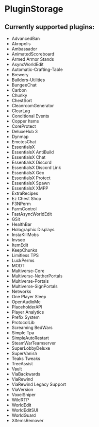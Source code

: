 # PluginStorage


## Currently supported plugins:

- AdvancedBan
- Akropolis
- Ambassador
- AnimatedScoreboard
- Armed Armor Stands
- AsyncWorldEdit
- Automatic-Crafting-Table
- Brewery
- Builders-Utilities
- BungeeChat
- Carbon
- Chunky
- ChestSort
- CleanroomGenerator
- ClearLag
- Conditional Events
- Copper Items
- CoreProtect
- DeluxeHub 3
- Dynmap
- EmotesChat
- EssentialsX
- EssentialsX AntiBuild
- EssentialsX Chat
- EssentialsX Discord
- EssentialsX Discord Link
- EssentialsX Geo
- EssentialsX Protect
- EssentialsX Spawn
- EssentialsX XMPP
- ExtraRecipes
- Ez Chest Shop
- F3NPerm
- FarmControl
- FastAsyncWorldEdit
- GSit
- HealthBar
- Holographic Displays
- InstaKillMobs
- Invsee
- ItemEdit
- KeepChunks
- Limitless TPS
- LuckPerms
- MODT
- Multiverse-Core
- Multiverse-NetherPortals
- Multiverse-Portals
- Multiverse-SignPortals
- Networks
- One Player Sleep
- OpenAudioMc
- PlaceholderAPI
- Player Analytics
- Prefix System
- ProtocolLib
- Screaming BedWars
- Simple Tpa
- SimpleAutoRestart
- SteamWarTeamserver
- SuperLobbyDeluxe
- SuperVanish
- Teaks Tweaks
- TreeAssist
- Vault
- ViaBackwards
- ViaRewind
- ViaRewind Legacy Support
- ViaVersion
- VoxelSniper
- WildRTP
- WorldEdit
- WorldEditSUI
- WorldGuard
- XItemsRemover